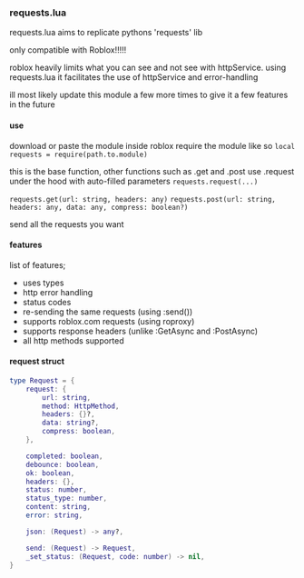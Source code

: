 ### requests.lua

requests.lua aims to replicate pythons 'requests' lib

only compatible with Roblox!!!!! 

roblox heavily limits what you can see and not see with httpService.
using requests.lua it facilitates the use of httpService and error-handling

ill most likely update this module a few more times to give it a few features in the future

#### use

download or paste the module inside roblox
require the module like so
`local requests = require(path.to.module)`

this is the base function, other functions such as .get and .post use .request under the hood with auto-filled parameters
`requests.request(...)`

`requests.get(url: string, headers: any)`
`requests.post(url: string, headers: any, data: any, compress: boolean?)`

send all the requests you want

#### features

list of features;

- uses types
- http error handling
- status codes
- re-sending the same requests (using :send())
- supports roblox.com requests (using roproxy)
- supports response headers (unlike :GetAsync and :PostAsync)
- all http methods supported

#### request struct

```lua
type Request = {
	request: {
		url: string,
		method: HttpMethod,
		headers: {}?,
		data: string?,
		compress: boolean,
	},

	completed: boolean,
	debounce: boolean,
	ok: boolean,
	headers: {},
	status: number,
	status_type: number,
	content: string,
	error: string,

	json: (Request) -> any?,

	send: (Request) -> Request,
	_set_status: (Request, code: number) -> nil,
}
```